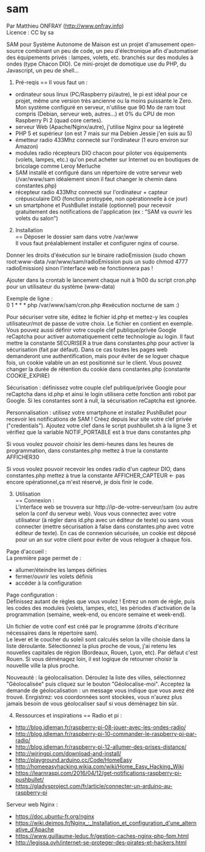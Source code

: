 # sam

Par Matthieu ONFRAY (http://www.onfray.info)  
Licence : CC by sa

SAM pour Système Autonome de Maison est un projet d'amusement open-source combinant un peu de code, un peu d'électronique afin d'automatiser des équipements privés : lampes, volets, etc. branchés sur des modules à ondes (type Chacon DIO). Ce mini-projet de domotique use du PHP, du Javascript, un peu de shell...

1) Pré-reqis
==
Il vous faut un :
- ordinateur sous linux (PC/Raspberry pi/autre), le pi est idéal pour ce projet, même une version très ancienne ou la moins puissante le Zero. Mon système configuré en serveur, n'utilise que 90 Mo de ram tout compris (Debian, serveur web, autres...) et 0% du CPU de mon Raspberry Pi 2 (quad core certes).
- serveur Web (Apache/Nginx/autre), j'utilise Nginx pour sa légèreté
- PHP 5 et supérieur (on est 7 mais sur ma Debien Jessie j'en suis au 5)
- émetteur radio 433Mhz connecté sur l'ordinateur (1 euro environ sur Amazon)
- modules radio récepteurs DIO chacon pour piloter vos équipements (volets, lampes, etc.) qu'on peut acheter sur Internet ou en boutiques de bricolage comme Leroy Merluche
- SAM installé et configuré dans un répertoire de votre serveur web (/var/www/sam idéalement sinon il faut changer le chemin dans constantes.php)
- récepteur radio 433Mhz connecté sur l'ordinateur + capteur crépusculaire DIO (fonction protoypée, non opérationnelle à ce jour)
- un smartphone et PushBullet installé (optionnel) pour recevoir gratuitement des notifications de l'application (ex : "SAM va ouvrir les volets du salon") 

2) Installation  
==
Déposer le dossier sam dans votre /var/www  
Il vous faut préalablement installer et configurer nginx of course.

Donner les droits d'éxécution sur le binaire radioEmission (sudo chown root:www-data /var/www/sam/radioEmission puis un sudo chmod 4777 radioEmission) sinon l'interface web ne fonctionnera pas !

Ajouter dans la crontab le lancement chaque nuit à 1h00 du script cron.php pour un utilisateur du système (www-data)

Exemple de ligne :   
0 1 * * * php /var/www/sam/cron.php #exécution nocturne de sam :)

Pour sécuriser votre site, éditez le fichier id.php et mettez-y les couples utilisateur/mot de passe de votre choix. Le fichier en contient en exemple. Vous pouvez aussi définir votre couple clef publique/privée Google reCaptcha pour activer automatiquement cette technologie au login. Il faut mettre la constante SECURISER à true dans constantes.php pour activer la sécurisation (fait par défaut). Dans ce cas toutes les pages web demanderont une authentification, mais pour éviter de se loguer chaque fois, un cookie valable un an est positionné sur le client. Vous pouvez changer la durée de rétention du cookie dans constantes.php (constante COOKIE_EXPIRE)

Sécurisation : définissez votre couple clef publique/privée Google pour reCaptcha dans id.php et ainsi le login utilisera cette fonction anti robot par Google. Si les constantes sont à null, la sécurisation reCaptcha est ignorée.

Personnalisation : utilisez votre smartphone et installez PushBullet pour recevoir les notifications de SAM ! Créez depuis leur site votre clef privée ("credentials"). Ajoutez votre clef dans le script pushbullet.sh à la ligne 3 et vérifiez que la variable NOTIF_PORTABLE est à true dans constantes.php

Si vous voulez pouvoir choisir les demi-heures dans les heures de programmation, dans constantes.php mettez à true la constante AFFICHER30

Si vous voulez pouvoir recevoir les ondes radio d'un capteur DIO, dans constantes.php mettez à true la constante AFFICHER_CAPTEUR <- pas encore opérationnel,ça m'est réservé, je dois finir le code.


3) Utilisation  
==
Connexion :   
L'interface web se trouvera sur http://ip-de-votre-serveur/sam (ou autre selon la conf du serveur web).
Vous vous connectez avec votre utilisateur (à régler dans id.php avec un éditeur de texte) ou sans vous connecter (mettre sécurisation à false dans constantes.php avec votre éditeur de texte). En cas de connexion sécurisée, un cookie est déposé pour un an sur votre client pour éviter de vous reloguer à chaque fois.

Page d'accueil :  
La première page permet de :
- allumer/éteindre les lampes définies 
- fermer/ouvrir les volets définis
- accéder à la configuration

Page configuration :  
Définissez autant de règles que vous voulez ! Entrez un nom de règle, puis les codes des modules (volets, lampes, etc), les périodes d'activation de la programmation (semaine, week-end, ou encore semaine et week-end). 

Un fichier de votre conf est créé par le programme (droits d'écriture nécessaires dans le répertoire sam).  
Le lever et le coucher du soleil sont calculés selon la ville choisie dans la liste déroulante. Sélectionnez la plus proche de vous, j'ai retenu les nouvelles capitales de région (Bordeaux, Rouen, Lyon, etc). Par défaut c'est Rouen.
Si vous déménagez loin, il est logique de retourner choisir la nouvellle ville la plus proche.

Nouveauté : la géolocalisation. Déroulez la liste des villes, sélectionnez "Géolocalisée" puis cliquez sur le bouton "Géolocalise-moi". Acceptez la demande de géolocalisation : un message vous indique que vous avez été trouvé. Enrgistrez: vos coordonnées sont stockées, vous n'aurez plus jamais besoin de vous géolocaliser sauf si vous déménagez bin sûr.


4) Ressources et inspirations
==
Radio et pi :
* http://blog.idleman.fr/raspberry-pi-08-jouer-avec-les-ondes-radio/
* http://blog.idleman.fr/raspberry-pi-10-commander-le-raspberry-pi-par-radio/
* http://blog.idleman.fr/raspberry-pi-12-allumer-des-prises-distance/
* http://wiringpi.com/download-and-install/
* http://playground.arduino.cc/Code/HomeEasy
* http://homeeasyhacking.wikia.com/wiki/Home_Easy_Hacking_Wiki
* https://learnraspi.com/2016/04/12/get-notifications-raspberry-pi-pushbullet/
* https://gladysproject.com/fr/article/connecter-un-arduino-au-raspberry-pi

Serveur web Nginx :
* https://doc.ubuntu-fr.org/nginx
* https://wiki.deimos.fr/Nginx_:_Installation_et_configuration_d'une_alternative_d'Apache
* https://www.guillaume-leduc.fr/gestion-caches-nginx-php-fpm.html
* http://legissa.ovh/internet-se-proteger-des-pirates-et-hackers.html

